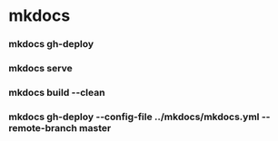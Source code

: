 # mkdocs

### mkdocs gh-deploy
### mkdocs serve
###  mkdocs build --clean
### mkdocs gh-deploy --config-file ../mkdocs/mkdocs.yml --remote-branch master
